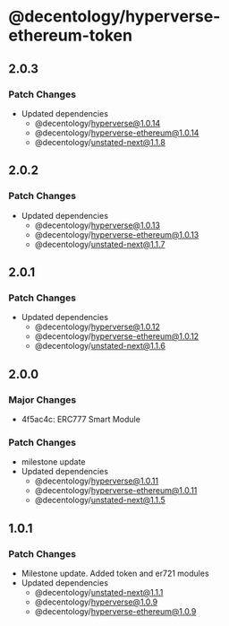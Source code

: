 # @decentology/hyperverse-ethereum-token

## 2.0.3

### Patch Changes

-   Updated dependencies
    -   @decentology/hyperverse@1.0.14
    -   @decentology/hyperverse-ethereum@1.0.14
    -   @decentology/unstated-next@1.1.8

## 2.0.2

### Patch Changes

-   Updated dependencies
    -   @decentology/hyperverse@1.0.13
    -   @decentology/hyperverse-ethereum@1.0.13
    -   @decentology/unstated-next@1.1.7

## 2.0.1

### Patch Changes

-   Updated dependencies
    -   @decentology/hyperverse@1.0.12
    -   @decentology/hyperverse-ethereum@1.0.12
    -   @decentology/unstated-next@1.1.6

## 2.0.0

### Major Changes

-   4f5ac4c: ERC777 Smart Module

### Patch Changes

-   milestone update
-   Updated dependencies
    -   @decentology/hyperverse@1.0.11
    -   @decentology/hyperverse-ethereum@1.0.11
    -   @decentology/unstated-next@1.1.5

## 1.0.1

### Patch Changes

-   Milestone update. Added token and er721 modules
-   Updated dependencies
    -   @decentology/unstated-next@1.1.1
    -   @decentology/hyperverse@1.0.9
    -   @decentology/hyperverse-ethereum@1.0.9
